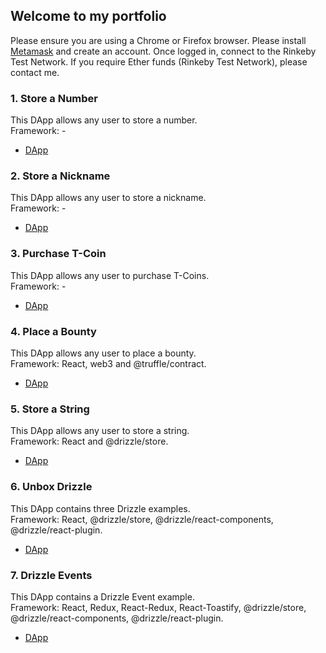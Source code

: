 ## Welcome to my portfolio
Please ensure you are using a Chrome or Firefox browser. Please install [Metamask](https://metamask.io/download.html) and create an account. Once logged in, connect to the Rinkeby Test Network. If you require Ether funds (Rinkeby Test Network), please contact me.

### 1. Store a Number
This DApp allows any user to store a number.<br/> 
Framework: -

 * [DApp](1_Number/src/index.html)

### 2. Store a Nickname
This DApp allows any user to store a nickname.<br/> 
Framework: -

 * [DApp](2_Nickname/src/index.html)

### 3. Purchase T-Coin
This DApp allows any user to purchase T-Coins.<br/> 
Framework: -

 * [DApp](3_T_Coin/src/index.html)

### 4. Place a Bounty
This DApp allows any user to place a bounty.<br/> 
Framework: React, web3 and @truffle/contract. 

 * [DApp](4_BountyHunt/build)

### 5. Store a String
This DApp allows any user to store a string. <br/> 
Framework: React and @drizzle/store.

 * [DApp](5_String_Handling/build)

### 6. Unbox Drizzle
This DApp contains three Drizzle examples. <br/> 
Framework: React, @drizzle/store, @drizzle/react-components, @drizzle/react-plugin. 

 * [DApp](6_Unbox_Drizzle/build)

### 7. Drizzle Events
This DApp contains a Drizzle Event example. <br/> 
Framework: React, Redux, React-Redux, React-Toastify, @drizzle/store, @drizzle/react-components, @drizzle/react-plugin. 

 * [DApp](7_Drizzle_Event/build)


 
